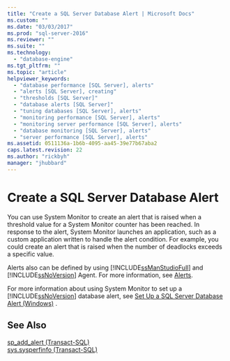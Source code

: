 ```yaml
---
title: "Create a SQL Server Database Alert | Microsoft Docs"
ms.custom: ""
ms.date: "03/03/2017"
ms.prod: "sql-server-2016"
ms.reviewer: ""
ms.suite: ""
ms.technology: 
  - "database-engine"
ms.tgt_pltfrm: ""
ms.topic: "article"
helpviewer_keywords: 
  - "database performance [SQL Server], alerts"
  - "alerts [SQL Server], creating"
  - "thresholds [SQL Server]"
  - "database alerts [SQL Server]"
  - "tuning databases [SQL Server], alerts"
  - "monitoring performance [SQL Server], alerts"
  - "monitoring server performance [SQL Server], alerts"
  - "database monitoring [SQL Server], alerts"
  - "server performance [SQL Server], alerts"
ms.assetid: 0511136a-1b6b-4095-aa45-39e77b67aba2
caps.latest.revision: 22
ms.author: "rickbyh"
manager: "jhubbard"
---
```

# Create a SQL Server Database Alert
  You can use System Monitor to create an alert that is raised when a threshold value for a System Monitor counter has been reached. In response to the alert, System Monitor launches an application, such as a custom application written to handle the alert condition. For example, you could create an alert that is raised when the number of deadlocks exceeds a specific value.  
  
 Alerts also can be defined by using [!INCLUDE[ssManStudioFull](../../../advanced-analytics/r-services/includes/ssmanstudiofull-md.md)] and [!INCLUDE[ssNoVersion](../../../advanced-analytics/r-services/includes/ssnoversion-md.md)] Agent. For more information, see [Alerts](http://msdn.microsoft.com/library/3f57d0f0-4781-46ec-82cd-b751dc5affef).  
  
 For more information about using System Monitor to set up a [!INCLUDE[ssNoVersion](../../../advanced-analytics/r-services/includes/ssnoversion-md.md)] database alert, see [Set Up a SQL Server Database Alert &#40;Windows&#41;](../../../relational-databases/performance/set-up-a-sql-server-database-alert-windows.md) .  
  
## See Also  
 [sp_add_alert &#40;Transact-SQL&#41;](../../../relational-databases/reference/system-stored-procedures/sp-add-alert-transact-sql.md)   
 [sys.sysperfinfo &#40;Transact-SQL&#41;](../../../relational-databases/reference/system-compatibility-views/sys.sysperfinfo-transact-sql.md)  
  
  